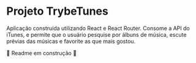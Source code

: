 # Projeto TrybeTunes

Aplicação construída utilizando React e React Router. Consome a API do iTunes, e permite que o usuário pesquise por álbuns de música, escute prévias das músicas e favorite as que mais gostou.

🚧 Readme em construção 🚧
